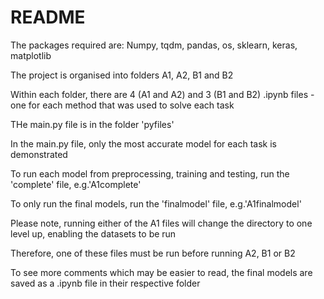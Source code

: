 # README

The packages required are:
Numpy, tqdm, pandas, os, sklearn, keras, matplotlib

The project is organised into folders A1, A2, B1 and B2

Within each folder, there are 4 (A1 and A2) and 3 (B1 and B2) .ipynb files - one for each method that was used to solve each task

THe main.py file is in the folder 'pyfiles'

In the main.py file, only the most accurate model for each task is demonstrated

To run each model from preprocessing, training and testing, run the 'complete' file, e.g.'A1complete'

To only run the final models, run the 'finalmodel' file, e.g.'A1finalmodel'


Please note, running either of the A1 files will change the directory to one level up, enabling the datasets to be run

Therefore, one of these files must be run before running A2, B1 or B2


To see more comments which may be easier to read, the final models are saved as a .ipynb file in their respective folder
